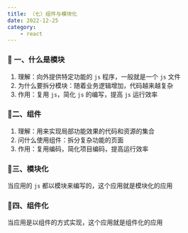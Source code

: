 ```yaml
---
title: （七）组件与模块化
date: 2022-12-25
category:
    - react
---
```


### 🍈 一、什么是模块
1. 理解：向外提供特定功能的 `js` 程序，一般就是一个 `js` 文件
2. 为什么要拆分模块：随着业务逻辑增加，代码越来越复杂
3. 作用：复用 `js`，简化 `js` 的编写，提高 `js` 运行效率


### 🍓二、组件
1. 理解：用来实现局部功能效果的代码和资源的集合
2. 问什么使用组件：拆分复杂功能的页面
3. 作用：复用编码，简化项目编码，提高运行效率

### 🍏三、模块化
当应用的 `js` 都以模块来编写的，这个应用就是模块化的应用

### 🥥四、组件化
当应用是以组件的方式实现，这个应用就是组件化的应用